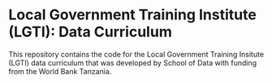 # Local Government Training Institute (LGTI): Data Curriculum
This repository contains the code for the Local Government Training Insitute (LGTI) data curriculum that was developed by School of Data with funding from the World Bank Tanzania.
